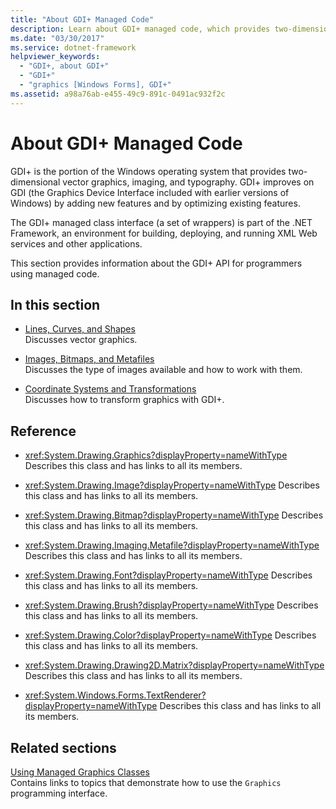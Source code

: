 ```yaml
---
title: "About GDI+ Managed Code"
description: Learn about GDI+ managed code, which provides two-dimensional vector graphics, imaging, and typography.
ms.date: "03/30/2017"
ms.service: dotnet-framework
helpviewer_keywords: 
  - "GDI+, about GDI+"
  - "GDI+"
  - "graphics [Windows Forms], GDI+"
ms.assetid: a98a76ab-e455-49c9-891c-0491ac932f2c
---
```

# About GDI+ Managed Code

GDI+ is the portion of the Windows operating system that provides two-dimensional vector graphics, imaging, and typography. GDI+ improves on GDI (the Graphics Device Interface included with earlier versions of Windows) by adding new features and by optimizing existing features.

The GDI+ managed class interface (a set of wrappers) is part of the .NET Framework, an environment for building, deploying, and running XML Web services and other applications.

This section provides information about the GDI+ API for programmers using managed code.

## In this section

- [Lines, Curves, and Shapes](lines-curves-and-shapes.md)\
Discusses vector graphics.

- [Images, Bitmaps, and Metafiles](images-bitmaps-and-metafiles.md)\
Discusses the type of images available and how to work with them.

- [Coordinate Systems and Transformations](coordinate-systems-and-transformations.md)\
Discusses how to transform graphics with GDI+.

## Reference

- <xref:System.Drawing.Graphics?displayProperty=nameWithType>
Describes this class and has links to all its members.

- <xref:System.Drawing.Image?displayProperty=nameWithType>
Describes this class and has links to all its members.

- <xref:System.Drawing.Bitmap?displayProperty=nameWithType>
Describes this class and has links to all its members.

- <xref:System.Drawing.Imaging.Metafile?displayProperty=nameWithType>
Describes this class and has links to all its members.

- <xref:System.Drawing.Font?displayProperty=nameWithType>
Describes this class and has links to all its members.

- <xref:System.Drawing.Brush?displayProperty=nameWithType>
Describes this class and has links to all its members.

- <xref:System.Drawing.Color?displayProperty=nameWithType>
Describes this class and has links to all its members.

- <xref:System.Drawing.Drawing2D.Matrix?displayProperty=nameWithType>
Describes this class and has links to all its members.

- <xref:System.Windows.Forms.TextRenderer?displayProperty=nameWithType>
Describes this class and has links to all its members.

## Related sections

[Using Managed Graphics Classes](using-managed-graphics-classes.md)\
Contains links to topics that demonstrate how to use the `Graphics` programming interface.
